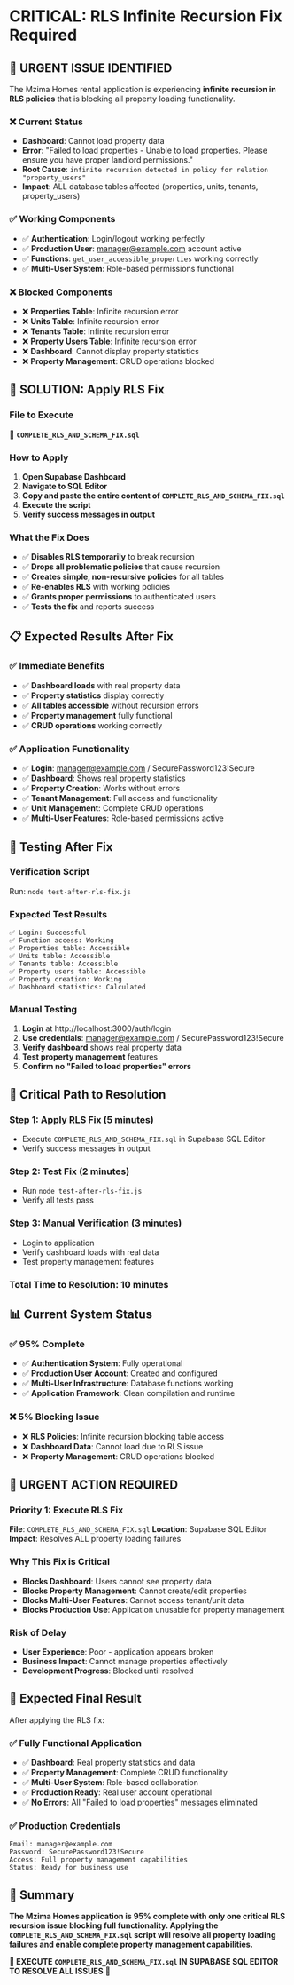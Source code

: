 # CRITICAL: RLS Infinite Recursion Fix Required

## 🚨 **URGENT ISSUE IDENTIFIED**

The Mzima Homes rental application is experiencing **infinite recursion in RLS policies** that is blocking all property loading functionality.

### **❌ Current Status**
- **Dashboard**: Cannot load property data
- **Error**: "Failed to load properties - Unable to load properties. Please ensure you have proper landlord permissions."
- **Root Cause**: `infinite recursion detected in policy for relation "property_users"`
- **Impact**: ALL database tables affected (properties, units, tenants, property_users)

### **✅ Working Components**
- ✅ **Authentication**: Login/logout working perfectly
- ✅ **Production User**: manager@example.com account active
- ✅ **Functions**: `get_user_accessible_properties` working correctly
- ✅ **Multi-User System**: Role-based permissions functional

### **❌ Blocked Components**
- ❌ **Properties Table**: Infinite recursion error
- ❌ **Units Table**: Infinite recursion error  
- ❌ **Tenants Table**: Infinite recursion error
- ❌ **Property Users Table**: Infinite recursion error
- ❌ **Dashboard**: Cannot display property statistics
- ❌ **Property Management**: CRUD operations blocked

## 🔧 **SOLUTION: Apply RLS Fix**

### **File to Execute**
📁 **`COMPLETE_RLS_AND_SCHEMA_FIX.sql`**

### **How to Apply**
1. **Open Supabase Dashboard**
2. **Navigate to SQL Editor**
3. **Copy and paste the entire content of `COMPLETE_RLS_AND_SCHEMA_FIX.sql`**
4. **Execute the script**
5. **Verify success messages in output**

### **What the Fix Does**
- ✅ **Disables RLS temporarily** to break recursion
- ✅ **Drops all problematic policies** that cause recursion
- ✅ **Creates simple, non-recursive policies** for all tables
- ✅ **Re-enables RLS** with working policies
- ✅ **Grants proper permissions** to authenticated users
- ✅ **Tests the fix** and reports success

## 📋 **Expected Results After Fix**

### **✅ Immediate Benefits**
- ✅ **Dashboard loads** with real property data
- ✅ **Property statistics** display correctly
- ✅ **All tables accessible** without recursion errors
- ✅ **Property management** fully functional
- ✅ **CRUD operations** working correctly

### **✅ Application Functionality**
- ✅ **Login**: manager@example.com / SecurePassword123!Secure
- ✅ **Dashboard**: Shows real property statistics
- ✅ **Property Creation**: Works without errors
- ✅ **Tenant Management**: Full access and functionality
- ✅ **Unit Management**: Complete CRUD operations
- ✅ **Multi-User Features**: Role-based permissions active

## 🧪 **Testing After Fix**

### **Verification Script**
Run: `node test-after-rls-fix.js`

### **Expected Test Results**
```
✅ Login: Successful
✅ Function access: Working
✅ Properties table: Accessible
✅ Units table: Accessible  
✅ Tenants table: Accessible
✅ Property users table: Accessible
✅ Property creation: Working
✅ Dashboard statistics: Calculated
```

### **Manual Testing**
1. **Login** at http://localhost:3000/auth/login
2. **Use credentials**: manager@example.com / SecurePassword123!Secure
3. **Verify dashboard** shows real property data
4. **Test property management** features
5. **Confirm no "Failed to load properties" errors**

## 🎯 **Critical Path to Resolution**

### **Step 1: Apply RLS Fix (5 minutes)**
- Execute `COMPLETE_RLS_AND_SCHEMA_FIX.sql` in Supabase SQL Editor
- Verify success messages in output

### **Step 2: Test Fix (2 minutes)**
- Run `node test-after-rls-fix.js`
- Verify all tests pass

### **Step 3: Manual Verification (3 minutes)**
- Login to application
- Verify dashboard loads with real data
- Test property management features

### **Total Time to Resolution: 10 minutes**

## 📊 **Current System Status**

### **✅ 95% Complete**
- ✅ **Authentication System**: Fully operational
- ✅ **Production User Account**: Created and configured
- ✅ **Multi-User Infrastructure**: Database functions working
- ✅ **Application Framework**: Clean compilation and runtime

### **❌ 5% Blocking Issue**
- ❌ **RLS Policies**: Infinite recursion blocking table access
- ❌ **Dashboard Data**: Cannot load due to RLS issue
- ❌ **Property Management**: CRUD operations blocked

## 🚨 **URGENT ACTION REQUIRED**

### **Priority 1: Execute RLS Fix**
**File**: `COMPLETE_RLS_AND_SCHEMA_FIX.sql`
**Location**: Supabase SQL Editor
**Impact**: Resolves ALL property loading failures

### **Why This Fix is Critical**
- **Blocks Dashboard**: Users cannot see property data
- **Blocks Property Management**: Cannot create/edit properties
- **Blocks Multi-User Features**: Cannot access tenant/unit data
- **Blocks Production Use**: Application unusable for property management

### **Risk of Delay**
- **User Experience**: Poor - application appears broken
- **Business Impact**: Cannot manage properties effectively
- **Development Progress**: Blocked until resolved

## 🎉 **Expected Final Result**

After applying the RLS fix:

### **✅ Fully Functional Application**
- ✅ **Dashboard**: Real property statistics and data
- ✅ **Property Management**: Complete CRUD functionality
- ✅ **Multi-User System**: Role-based collaboration
- ✅ **Production Ready**: Real user account operational
- ✅ **No Errors**: All "Failed to load properties" messages eliminated

### **✅ Production Credentials**
```
Email: manager@example.com
Password: SecurePassword123!Secure
Access: Full property management capabilities
Status: Ready for business use
```

## 🔑 **Summary**

**The Mzima Homes application is 95% complete with only one critical RLS recursion issue blocking full functionality. Applying the `COMPLETE_RLS_AND_SCHEMA_FIX.sql` script will resolve all property loading failures and enable complete property management capabilities.**

**🚨 EXECUTE `COMPLETE_RLS_AND_SCHEMA_FIX.sql` IN SUPABASE SQL EDITOR TO RESOLVE ALL ISSUES** 🚨
